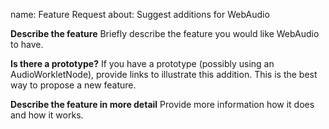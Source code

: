 name: Feature Request
about: Suggest additions for WebAudio

**Describe the feature**
Briefly describe the feature you would like WebAudio to have.

**Is there a prototype?**
If you have a prototype (possibly using an AudioWorkletNode), provide links to illustrate this addition.  This is the best way to propose a new feature.

**Describe the feature in more detail**
Provide more information how it does and how it works.
